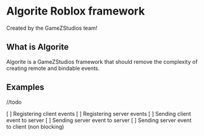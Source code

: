 # Algorite Roblox framework

Created by the GameZStudios team!

## What is Algorite

Algorite is a GameZStudios framework that should remove the complexity of creating remote and bindable events.

## Examples

//todo

[ ] Registering client events
[ ] Registering server events
[ ] Sending client event to server
[ ] Sending server event to server
[ ] Sending server event to client (non blocking)
